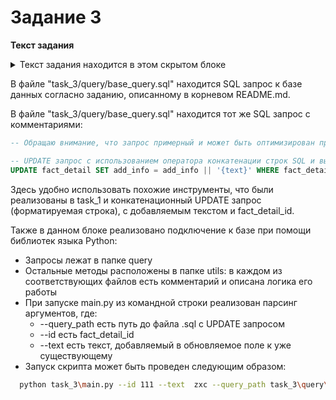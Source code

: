 # Задание 3

**Текст задания**
<details>
  <summary>Текст задания находится в этом скрытом блоке</summary>

  3. Каким образом вы реализуете дозапись блока текста в  fact_detail. add_info по всем фактам с источниками в диапазоне source_ID от 100 до 200, при условии, что в add_info уже содержится некая информация, которую необходимо сохранить. Инструменты решения – на ваше усмотрение.
</details>

В файле "task_3/query/base_query.sql" находится SQL запрос к базе данных согласно заданию, описанному в корневом README.md.

В файле "task_3/query/base_query.sql" находится тот же SQL запрос с комментариями:
```SQL
-- Обращаю внимание, что запрос примерный и может быть оптимизирован при уточнении структуры хранилища и тестировании

-- UPDATE запрос с использованием оператора конкатенации строк SQL и выборки по конкретному fact_detail_ID
UPDATE fact_detail SET add_info = add_info || '{text}' WHERE fact_detail_ID = {fact_detail_id}
```

Здесь удобно использовать похожие инструменты, что были реализованы в task_1 и конкатенационный UPDATE запрос (форматируемая строка), с добавляемым текстом и fact_detail_id.

Также в данном блоке реализовано подключение к базе при помощи библиотек языка Python:
* Запросы лежат в папке query
* Остальные методы расположены в папке utils: в каждом из соответствующих файлов есть комментарий и описана логика его работы
* При запуске main.py из командной строки реализован парсинг аргументов, где:
  *  --query_path есть путь до файла .sql с UPDATE запросом
  *  --id есть fact_detail_id
  *  --text есть текст, добавляемый в обновляемое поле к уже существующему
* Запуск скрипта может быть проведен следующим образом:
```bash
  python task_3\main.py --id 111 --text  zxc --query_path task_3\query\base_query.sql
```
